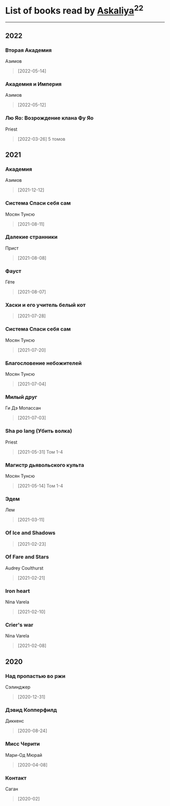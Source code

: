 # List of books read by [Askaliya](http://vk.com/id326783541)<sup>22</sup>
---

## 2022

### Вторая Академия
Азимов
> [2022-05-14] 


### Академия и Империя
Азимов
> [2022-05-12] 


### Лю Яо: Возрождение клана Фу Яо
Priest
> [2022-03-26] 5 томов



## 2021

### Академия
Азимов
> [2021-12-12] 


### Система Спаси себя сам
Мосян Тунсю
> [2021-08-11] 


### Далекие странники
Прист
> [2021-08-08] 


### Фауст
Гёте
> [2021-08-07] 


### Хаски и его учитель белый кот
> [2021-07-28] 


### Система Спаси себя сам
Мосян Тунсю
> [2021-07-20] 


### Благословение небожителей
Мосян Тунсю
> [2021-07-04] 


### Милый друг
Ги Дэ Мопассан
> [2021-07-03] 


### Sha po lang (Убить волка)
Priest
> [2021-05-31] Том 1-4


### Магистр дьявольского культа
Мосян Тунсю
> [2021-05-14] Том 1-4


### Эдем
Лем
> [2021-03-11] 


### Of Ice and Shadows
> [2021-02-23] 


### Of Fare and Stars
Audrey Coulthurst
> [2021-02-21] 


### Iron heart
Nina Varela
> [2021-02-10] 


### Crier's war
Nina Varela
> [2021-02-08] 



## 2020

### Над пропастью во ржи
Сэлинджер
> [2020-12-31] 


### Дэвид Копперфилд
Диккенс
> [2020-08-24] 


### Мисс Черити
Мари-Од Мюрай
> [2020-04-08] 


### Контакт
Саган
> [2020-02] 



